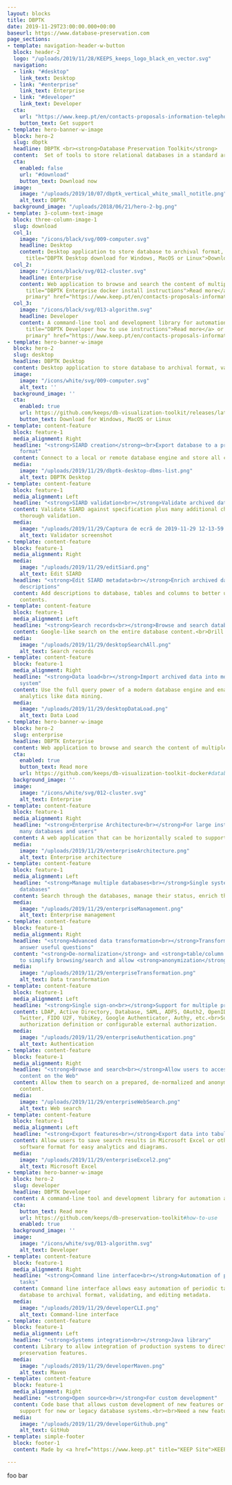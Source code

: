 ```yaml
---
layout: blocks
title: DBPTK
date: 2019-11-29T23:00:00.000+00:00
baseurl: https://www.database-preservation.com
page_sections:
- template: navigation-header-w-button
  block: header-2
  logo: "/uploads/2019/11/28/KEEPS_keeps_logo_black_en_vector.svg"
  navigation:
  - link: "#desktop"
    link_text: Desktop
  - link: "#enterprise"
    link_text: Enterprise
  - link: "#developer"
    link_text: Developer
  cta:
    url: "https://www.keep.pt/en/contacts-proposals-information-telephone-address/"
    button_text: Get support
- template: hero-banner-w-image
  block: hero-2
  slug: dbptk
  headline: DBPTK <br><strong>Database Preservation Toolkit</strong>
  content:  Set of tools to store relational databases in a standard archival format.
  cta:
    enabled: false
    url: "#download"
    button_text: Download now
  image:
    image: "/uploads/2019/10/07/dbptk_vertical_white_small_notitle.png"
    alt_text: DBPTK
  background_image: "/uploads/2018/06/21/hero-2-bg.png"
- template: 3-column-text-image
  block: three-column-image-1
  slug: download
  col_1:
    image: "/icons/black/svg/009-computer.svg"
    headline: Desktop
    content: Desktop application to store database to archival format, validate it and browse the content.<br><br><a class="button primary" href="https://github.com/keeps/db-visualization-toolkit/releases/latest"
      title="DBPTK Desktop download for Windows, MacOS or Linux">Download</a>
  col_2:
    image: "/icons/black/svg/012-cluster.svg"
    headline: Enterprise
    content: Web application to browse and search the content of multiple large archived databases.<br><br><a class="button primary" href="https://github.com/keeps/db-visualization-toolkit-docker#database-preservation-toolkit-enterprise-deploy-as-docker"
      title="DBPTK Enterprise docker install instructions">Read more</a> or <a class="button
      primary" href="https://www.keep.pt/en/contacts-proposals-information-telephone-address/" title="Commercial support">Get support</a>
  col_3:
    image: "/icons/black/svg/013-algorithm.svg"
    headline: Developer
    content: A command-line tool and development library for automation and systems integration.<br><br><a class="button primary" href="https://github.com/keeps/db-preservation-toolkit#how-to-use"
      title="DBPTK Developer how to use instructions">Read more</a> or <a class="button
      primary" href="https://www.keep.pt/en/contacts-proposals-information-telephone-address/" title="Commercial support">Get support</a>
- template: hero-banner-w-image
  block: hero-2
  slug: desktop
  headline: DBPTK Desktop
  content: Desktop application to store database to archival format, validate it and browse the content.
  image:
    image: "/icons/white/svg/009-computer.svg"
    alt_text: ''
  background_image: ''
  cta:
    enabled: true
    url: https://github.com/keeps/db-visualization-toolkit/releases/latest
    button_text: Download for Windows, MacOS or Linux
- template: content-feature
  block: feature-1
  media_alignment: Right
  headline: "<strong>SIARD creation</strong><br>Export database to a preservation
    format"
  content: Connect to a local or remote database engine and store all content in an standard archival format such as SIARD.
  media:
    image: "/uploads/2019/11/29/dbptk-desktop-dbms-list.png"
    alt_text: DBPTK Desktop
- template: content-feature
  block: feature-1
  media_alignment: Left
  headline: "<strong>SIARD validation<br></strong>Validate archived database"
  content: Validate SIARD against specification plus many additional checks for a
    thorough validation.
  media:
    image: "/uploads/2019/11/29/Captura de ecrã de 2019-11-29 12-13-59.png"
    alt_text: Validator screenshot
- template: content-feature
  block: feature-1
  media_alignment: Right
  media:
    image: "/uploads/2019/11/29/editSiard.png"
    alt_text: Edit SIARD
  headline: "<strong>Edit SIARD metadata<br></strong>Enrich archived database with
    descriptions"
  content: Add descriptions to database, tables and columns to better understand its
    contents.
- template: content-feature
  block: feature-1
  media_alignment: Left
  headline: "<strong>Search records<br></strong>Browse and search database content"
  content: Google-like search on the entire database content.<br>Drill down on specific tables and filter for specific fields to find exactly what you are looking for.
  media:
    image: "/uploads/2019/11/29/desktopSearchAll.png"
    alt_text: Search records
- template: content-feature
  block: feature-1
  media_alignment: Right
  headline: "<strong>Data load<br></strong>Import archived data into modern database
    system"
  content: Use the full query power of a modern database engine and enable advanced
    analytics like data mining.
  media:
    image: "/uploads/2019/11/29/desktopDataLoad.png"
    alt_text: Data Load
- template: hero-banner-w-image
  block: hero-2
  slug: enterprise
  headline: DBPTK Enterprise
  content: Web application to browse and search the content of multiple large archived databases.
  cta:
    enabled: true
    button_text: Read more
    url: https://github.com/keeps/db-visualization-toolkit-docker#database-preservation-toolkit-enterprise-deploy-as-docker
  background_image: ''
  image:
    image: "/icons/white/svg/012-cluster.svg"
    alt_text: Enterprise
- template: content-feature
  block: feature-1
  media_alignment: Right
  headline: "<strong>Enterprise Architecture<br></strong>For large institutions with
    many databases and users"
  content: A web application that can be horizontally scaled to support many large-sized databases, accessed by hundreds of  users simultaneaously.<br><br>Need help? <a href="https://www.keep.pt/en/contacts-proposals-information-telephone-address/">Get support</a>!
  media:
    image: "/uploads/2019/11/29/enterpriseArchitecture.png"
    alt_text: Enterprise architecture
- template: content-feature
  block: feature-1
  media_alignment: Left
  headline: "<strong>Manage multiple databases<br></strong>Single system, multiple
    databases"
  content: Search through the databases, manage their status, enrich their metadata, validate them, make them ready for your end users.
  media:
    image: "/uploads/2019/11/29/enterpriseManagement.png"
    alt_text: Enterprise management
- template: content-feature
  block: feature-1
  media_alignment: Right
  headline: "<strong>Advanced data transformation<br></strong>Transform content to
    answer useful questions"
  content: "<strong>De-normalization</strong> and <strong>table/column hiding</strong>,
    to simplify browsing/search and allow <strong>anonymization</strong> of content."
  media:
    image: "/uploads/2019/11/29/enterpriseTransformation.png"
    alt_text: Data transformation
- template: content-feature
  block: feature-1
  media_alignment: Left
  headline: "<strong>Single sign-on<br></strong>Support for multiple protocols"
  content: LDAP, Active Directory, Database, SAML, ADFS, OAuth2, OpenID, Google, Facebook,
    Twitter, FIDO U2F, YubiKey, Google Authenticator, Authy, etc.<br>Supports internal
    authorization definition or configurable external authorization.
  media:
    image: "/uploads/2019/11/29/enterpriseAuthentication.png"
    alt_text: Authentication
- template: content-feature
  block: feature-1
  media_alignment: Right
  headline: "<strong>Browse and search<br></strong>Allow users to access database
    content on the Web"
  content: Allow them to search on a prepared, de-normalized and anonymized database
    content.
  media:
    image: "/uploads/2019/11/29/enterpriseWebSearch.png"
    alt_text: Web search
- template: content-feature
  block: feature-1
  media_alignment: Left
  headline: "<strong>Export features<br></strong>Export data into tabular data"
  content: Allow users to save search results in Microsoft Excel or other spreadsheet
    software format for easy analytics and diagrams.
  media:
    image: "/uploads/2019/11/29/enterpriseExcel2.png"
    alt_text: Microsoft Excel
- template: hero-banner-w-image
  block: hero-2
  slug: developer
  headline: DBPTK Developer
  content: A command-line tool and development library for automation and systems integration.
  cta:
    button_text: Read more
    url: https://github.com/keeps/db-preservation-toolkit#how-to-use
    enabled: true
  background_image: ''
  image:
    image: "/icons/white/svg/013-algorithm.svg"
    alt_text: Developer
- template: content-feature
  block: feature-1
  media_alignment: Right
  headline: "<strong>Command line interface<br></strong>Automation of periodic preservation
    tasks"
  content: Command line interface allows easy automation of periodic tasks like saving
    database to archival format, validating, and editing metadata.
  media:
    image: "/uploads/2019/11/29/developerCLI.png"
    alt_text: Command-line interface
- template: content-feature
  block: feature-1
  media_alignment: Left
  headline: "<strong>Systems integration<br></strong>Java library"
  content: Library to allow integration of production systems to directly use database
    preservation features.
  media:
    image: "/uploads/2019/11/29/developerMaven.png"
    alt_text: Maven
- template: content-feature
  block: feature-1
  media_alignment: Right
  headline: "<strong>Open source<br></strong>For custom development"
  content: Code base that allows custom development of new features or specialized
    support for new or legacy database systems.<br><br>Need a new feature? <a href="https://www.keep.pt/en/contacts-proposals-information-telephone-address/">Get support</a>!
  media:
    image: "/uploads/2019/11/29/developerGithub.png"
    alt_text: GitHub
- template: simple-footer
  block: footer-1
  content: Made by <a href="https://www.keep.pt" title="KEEP Site">KEEP</a> with ❤︎

---
```

foo bar